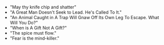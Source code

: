 - "May thy knife chip and shatter"
- "A Great Man Doesn't Seek to Lead. He's Called To It."
- "An Animal Caught in A Trap Will Gnaw Off Its Own Leg To Escape. What Will You Do?"
- "When is A Gift Not A Gift?"
- "The spice must flow."
- "Fear is the mind-killer."
